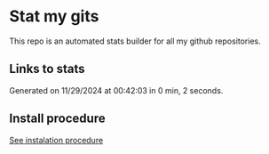 # Stat my gits

This repo is an automated stats builder for all my github repositories.

## Links to stats


Generated on 11/29/2024 at 00:42:03 in 0 min, 2 seconds.

## Install procedure

[See instalation procedure](./src/install.md)
